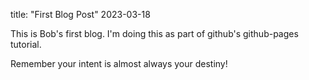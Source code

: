 title: "First Blog Post"
2023-03-18

This is Bob's first blog.
I'm doing this as part of github's github-pages tutorial.

Remember your intent is almost always your destiny!
